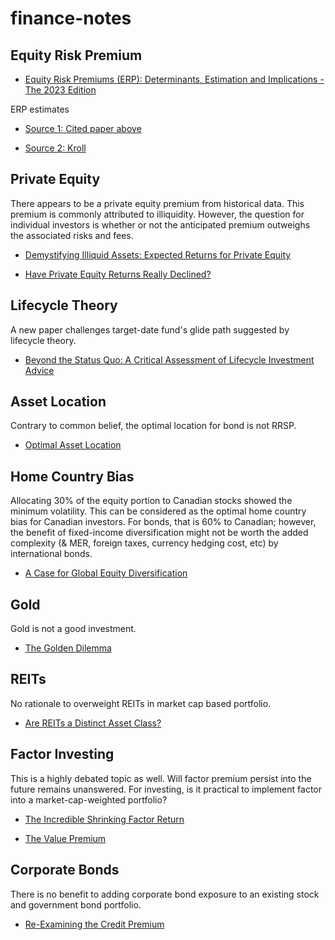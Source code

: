 # finance-notes

## Equity Risk Premium

- [Equity Risk Premiums (ERP): Determinants, Estimation and Implications - The 2023 Edition](https://ssrn.com/abstract=4398884)

ERP estimates

- [Source 1: Cited paper above](https://pages.stern.nyu.edu/~adamodar/New_Home_Page/datafile/histimpl.html)

- [Source 2: Kroll](https://www.kroll.com/en/insights/publications/cost-of-capital)

## Private Equity

There appears to be a private equity premium from historical data. This premium is commonly attributed to illiquidity. However, the question for individual investors is whether or not the anticipated premium outweighs the associated risks and fees.

- [Demystifying Illiquid Assets: Expected Returns for Private Equity](https://www.aqr.com/Insights/Research/Journal-Article/Demystifying-Illiquid-Assets-Expected-Returns-for-Private-Equity)

- [Have Private Equity Returns Really Declined?](https://www.jstor.org/stable/26864432)

## Lifecycle Theory

A new paper challenges target-date fund's glide path suggested by lifecycle theory.

- [Beyond the Status Quo: A Critical Assessment of Lifecycle Investment Advice](https://papers.ssrn.com/sol3/papers.cfm?abstract_id=4590406)

## Asset Location

Contrary to common belief, the optimal location for bond is not RRSP.

- [Optimal Asset Location](https://pwlcapital.com/optimal-asset-location/)

## Home Country Bias

Allocating 30% of the equity portion to Canadian stocks showed the minimum volatility. This can be considered as the optimal home country bias for Canadian investors. For bonds, that is 60% to Canadian; however, the benefit of fixed-income diversification might not be worth the added complexity (& MER, foreign taxes, currency hedging cost, etc) by international bonds.

- [A Case for Global Equity Diversification](https://www.vanguard.ca/content/dam/intl/americas/canada/en/documents/CHBP_062023_V8_secure.pdf)

## Gold

Gold is not a good investment.

- [The Golden Dilemma](https://www.nber.org/papers/w18706)

## REITs

No rationale to overweight REITs in market cap based portfolio.

- [Are REITs a Distinct Asset Class?](https://papers.ssrn.com/sol3/papers.cfm?abstract_id=2965146)

## Factor Investing

This is a highly debated topic as well. Will factor premium persist into the future remains unanswered. For investing, is it practical to implement factor into a market-cap-weighted portfolio?

- [The Incredible Shrinking Factor Return](https://papers.ssrn.com/sol3/papers.cfm?abstract_id=3040964)

- [The Value Premium](https://papers.ssrn.com/sol3/papers.cfm?abstract_id=3525096)

## Corporate Bonds

There is no benefit to adding corporate bond exposure to an existing stock and government bond portfolio.

- [Re-Examining the Credit Premium](https://papers.ssrn.com/sol3/papers.cfm?abstract_id=3147005)
